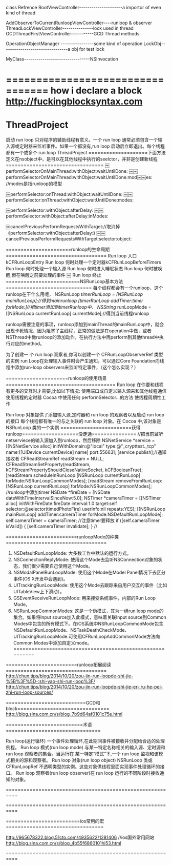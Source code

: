 class Refrence
RootViewController---------------------a importor of even kind of thread

AddObserverToCurrentRunloopViewController----runloop & observer
ThreadLockViewController---------------lock used in thread
GCDThreadFirstViewController-----------GCD Thread methods


OperationObjectManager ----------------some kind of operation
LockObj--------------------------------a obj for test lock

MyClass--------------------------------NSInvocation

=================================
how i declare a block
 http://fuckingblocksyntax.com
===================================



ThreadProject
=============
启动 run loop 只对程序的辅助线程有意义。一个 run loop 通常必须包含一个输 入源或定时器来监听事件。如果一个都没有,run loop 启动后立即退出。每个线程都有一个或多个 run loop
ThreadProject
====================下面方法定义在nsobject中，是可以在其他线程中执行的seelctor，并非是创建新线程=================================
￼performSelectorOnMainThread:withObject:waitUntilDone:
￼￼performSelectorOnMainThread:withObject:waitUntilDone:mod￼￼es:          //modes是指runloop的模型

￼performSelector:onThread:withObject:waitUntilDone:
￼￼performSelector:onThread:withObject:waitUntilDone:modes:

￼performSelector:withObject:afterDelay:
￼￼performSelector:withObject:afterDelay:inModes:

￼cancelPreviousPerformRequestsWithTarget://取消掉《performSelector:withObject:afterDelay:》
￼￼cancelPreviousPerformRequestsWithTarget:selector:object:

======================runloop的生命周期==================================
 Run loop 入口kCFRunLoopEntry
 Run loop 何时处理一个定时器kCFRunLoopBeforeTimers
 Run loop 何时处理一个输入源
 Run loop 何时进入睡眠状态
 Run loop 何时被唤醒,但在唤醒之前要处理的事件
￼ Run loop 终止
=========================NSRunLoop基本方法=============================
每个线程都会有一个runloop，这个runloop在干什么用呢，
NSRunLoop *timerRunLoop = [NSRunLoop mainRunLoop];//得到mainrunloop
[timerRunLoop addTimer:timer forMode:]//把timer添加到timerRunloop中，
NSString* runLoopMode = [[NSRunLoop currentRunLoop] currentMode];//得到当前线程runloop

runloop需要注意的事项，runloop添加到mainThread的mainRunLoop中，就会出现卡死情况，因为阻塞了主线程，正常的做法是在operation中做，或者NSThread中做runloop的添加动作，在执行方法中再perform到其他thread中执行对应的method。

为了创建一 个 run loop 观察者,你可以创建一个 CFRunLoopObserverRef 类型的实例
run Loop在处理输入事件时会产生通知，可以通过Core Foundation向线程中添加run-loop observers来监听特定事件，（这个怎么实现？）

=====================runloop的使用场景=====================================
Run loop 在你要和线程有更多的交互时才需要,比如以下情况:
 使用端口或自定义输入源来和其他线程通信
 使用线程的定时器
 Cocoa 中使用任何 performSelector...的方法
 使线程周期性工作


Run loop 对象提供了添加输入源,定时器和 run loop 的观察者以及启动 run loop 的接口
每个线程都有唯一的与之关联的 run loop 对象。在 Cocoa 中,该对象是 NSRunLoop 类的一个实例
========================获得runloop===================没走通===============
//把当前监听netserviece的输入源加入到runloop，然后移除
    NSNetService *service = [[NSNetService alloc] initWithDomain:@"local" type:@"_crypttest._tcp" name:[[UIDevice currentDevice] name] port:55663];
    [service publish];//通知接收者
    CFReadStreamRef readStream = NULL;
    CFReadStreamSetProperty(readStream, kCFStreamPropertyShouldCloseNativeSocket, kCFBooleanTrue);
    [readStream scheduleInRunLoop:[NSRunLoop currentRunLoop] forMode:NSRunLoopCommonModes];
    [readStream removeFromRunLoop:[NSRunLoop currentRunLoop] forMode:NSRunLoopCommonModes];
//runloop中添加timer
    NSDate *fireDate = [NSDate dateWithTimeIntervalSinceNow:5.0];
    NSTimer *cameraTimer = [[NSTimer alloc] initWithFireDate:fireDate interval:1.0 target:self selector:@selector(timedPhotoFire) userInfo:nil repeats:YES];
    [[NSRunLoop mainRunLoop] addTimer:cameraTimer forMode:NSDefaultRunLoopMode];
    self.cameraTimer = cameraTimer;
        //注意timer要释放
    if ([self.cameraTimer isValid])
    {
        [self.cameraTimer invalidate];
    }
//

========================runloopMode的种类==================================
1) NSDefaultRunLoopMode: 大多数工作中默认的运行方式。
2) NSConnectionReplyMode: 使用这个Mode去监听NSConnection对象的状态，我们很少需要自己使用这个Mode。
3) NSModalPanelRunLoopMode: 使用这个Mode在Model Panel情况下去区分事件(OS X开发中会遇到)。
4) UITrackingRunLoopMode: 使用这个Mode去跟踪来自用户交互的事件（比如UITableView上下滑动）。
5) GSEventReceiveRunLoopMode: 用来接受系统事件，内部的Run Loop Mode。
6) NSRunLoopCommonModes: 这是一个伪模式，其为一组run loop mode的集合。如果将Input source加入此模式，意味着关联Input source到Common Modes中包含的所有模式下。在iOS系统中NSRunLoopCommonMode包含NSDefaultRunLoopMode、NSTaskDeathCheckMode、UITrackingRunLoopMode.可使用CFRunLoopAddCommonMode方法向Common Modes中添加自定义mode。
==========================================================

========================runloop拓展阅读==================================
http://chun.tips/blog/2014/10/20/zou-jin-run-loopde-shi-jie-%5B%3F%5D-:shi-yao-shi-run-loop%3F/
http://chun.tips/blog/2014/10/20/zou-jin-run-loopde-shi-jie-er-:ru-he-pei-zhi-run-loop-sources/




===========================GCD和block===============================
http://blog.sina.com.cn/s/blog_7b9d64af0101c75e.html



==========================术语================================

Run loop(运行循环) 一个事件处理循环,在此期间事件被接收并分配给合适的处理例程。
 Run loop 模式(run loop mode)
与某一特定名称相关的输入源、定时源和 run loop 观察者的集合。当运行在 某一特定“模式”下,一个 run loop 监视和该模式相关的源和观察者。
 Run loop 对象(run loop object)
NSRunLoop 类或 CFRunLoopRef 不透明类型的实例。这些对象供线程里面实现事件处理循环的接口。
 Run loop 观察者(run loop observer)在 run loop 运行的不同阶段时接收通知的对象。


==========================================================




==========================================================



=========================ios常用的宏=================================

http://965678322.blog.51cto.com/4935622/1281406
//ios国外常用网站
http://blog.sina.com.cn/s/blog_4b55f6860101hi53.html

==========================================================
